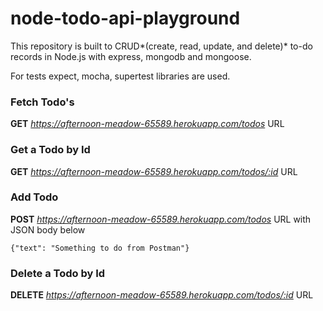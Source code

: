 # node-todo-api-playground

This repository is built to CRUD*(create, read, update, and delete)* to-do records in Node.js with express, mongodb and mongoose.

For tests expect, mocha, supertest libraries are used.

### Fetch Todo's
**GET** *https://afternoon-meadow-65589.herokuapp.com/todos* URL

### Get a Todo by Id
**GET** *https://afternoon-meadow-65589.herokuapp.com/todos/:id* URL

### Add Todo
**POST** *https://afternoon-meadow-65589.herokuapp.com/todos* URL with JSON body below
```
{"text": "Something to do from Postman"}
```

### Delete a Todo by Id
**DELETE** *https://afternoon-meadow-65589.herokuapp.com/todos/:id* URL
